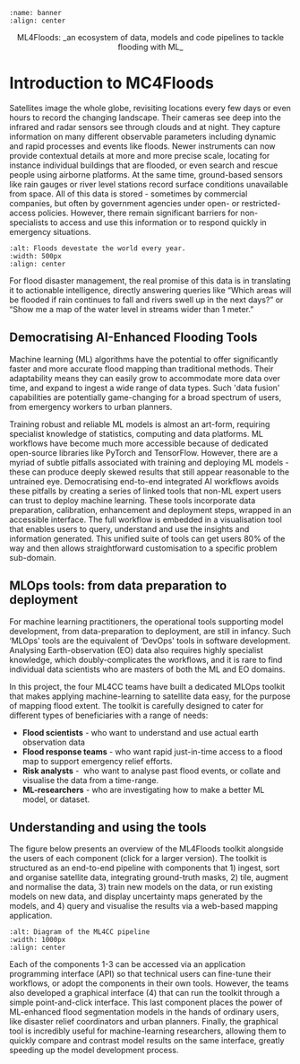 ```{image} ml4floods_banner.png
:name: banner
:align: center
```

<p style="text-align: center;">ML4Floods: _an ecosystem of data, models and code pipelines to tackle flooding with ML_</p>

# Introduction to MC4Floods

Satellites image the whole globe, revisiting locations every few days or even hours to record the changing landscape. Their cameras see deep into the infrared and radar sensors see through clouds and at night. They capture information on many different observable parameters including dynamic and rapid processes and events like floods. Newer instruments can now provide contextual details at more and more precise scale, locating for instance individual buildings that are flooded, or even search and rescue people using airborne platforms. At the same time, ground-based sensors like rain gauges or river level stations record surface conditions unavailable from space. All of this data is stored - sometimes by commercial companies, but often by government agencies under open- or restricted-access policies. However, there remain significant barriers for non-specialists to access and use this information or to respond quickly in emergency situations.

```{image} flood_context.png
:alt: Floods devestate the world every year.
:width: 500px
:align: center
```

For flood disaster management, the real promise of this data is in translating it to actionable intelligence, directly answering queries like “Which areas will be flooded if rain continues to fall and rivers swell up in the next days?” or “Show me a map of the water level in streams wider than 1 meter.”


## Democratising AI-Enhanced Flooding Tools
Machine learning (ML) algorithms have the potential to offer significantly faster and more accurate flood mapping than traditional methods. Their adaptability means they can easily grow to accommodate more data over time, and expand to ingest a wide range of data types. Such 'data fusion' capabilities are potentially game-changing for a broad spectrum of users, from emergency workers to urban planners.


Training robust and reliable ML models is almost an art-form, requiring specialist knowledge of statistics, computing and data platforms. ML workflows have become much more accessible because of dedicated open-source libraries like PyTorch and TensorFlow. However, there are a myriad of subtle pitfalls associated with training and deploying ML models - these can produce deeply skewed results that still appear reasonable to the untrained eye. Democratising end-to-end integrated AI workflows avoids these pitfalls by creating a series of linked tools that non-ML expert users can trust to deploy machine learning. These tools incorporate data preparation, calibration, enhancement and deployment steps, wrapped in an accessible interface. The full workflow is embedded in a visualisation tool that enables users to query, understand and use the insights and information generated. This unified suite of tools can get users 80% of the way and then allows straightforward customisation to a specific problem sub-domain.


## MLOps tools: from data preparation to deployment


For machine learning practitioners, the operational tools supporting model development, from data-preparation to deployment, are still in infancy. Such ‘MLOps' tools are the equivalent of ‘DevOps' tools in software development. Analysing Earth-observation (EO) data also requires highly specialist knowledge, which doubly-complicates the workflows, and it is rare to find individual data scientists who are masters of both the ML and EO domains.


In this project, the four ML4CC teams have built a dedicated MLOps toolkit that makes applying machine-learning to satellite data easy, for the purpose of mapping flood extent. The toolkit is carefully designed to cater for different types of beneficiaries with a range of needs:


- **Flood scientists** - who want to understand and use actual earth observation data
- **Flood response teams** - who want rapid just-in-time access to a flood map to support emergency relief efforts.
- **Risk analysts** -  who want to analyse past flood events, or collate and visualise the data from a time-range.
- **ML-researchers** - who are investigating how to make a better ML model, or dataset.

## Understanding and using the tools

The figure below presents an overview of the ML4Floods toolkit alongside the users of each component (click for a larger version). The toolkit is structured as an end-to-end pipeline with components that 1) ingest, sort and organise satellite data, integrating ground-truth masks, 2) tile, augment and normalise the data, 3) train new models on the data, or run existing models on new data, and display uncertainty maps generated by the models, and 4) query and visualise the results via a web-based mapping application.

```{image} ml4cc_diagram_export.png
:alt: Diagram of the ML4CC pipeline
:width: 1000px
:align: center
```

Each of the components 1-3 can be accessed via an application programming interface (API) so that technical users can fine-tune their workflows, or adopt the components in their own tools. However, the teams also developed a graphical interface (4) that can run the toolkit through a simple point-and-click interface. This last component places the power of ML-enhanced flood segmentation models in the hands of ordinary users, like disaster relief coordinators and urban planners. Finally, the graphical tool is incredibly useful for machine-learning researchers, allowing them to quickly compare and contrast model results on the same interface, greatly speeding up the model development process.